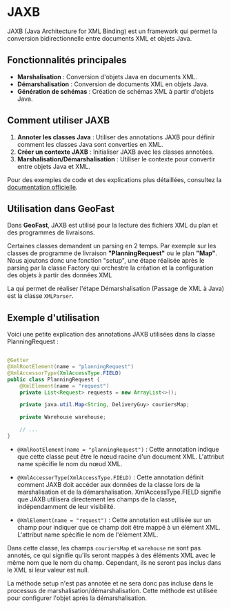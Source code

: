 # JAXB

JAXB (Java Architecture for XML Binding) est un framework qui permet la conversion bidirectionnelle entre documents XML
et objets Java.

## Fonctionnalités principales

- **Marshalisation** : Conversion d'objets Java en documents XML.
- **Démarshalisation** : Conversion de documents XML en objets Java.
- **Génération de schémas** : Création de schémas XML à partir d'objets Java.

## Comment utiliser JAXB

1. **Annoter les classes Java** : Utiliser des annotations JAXB pour définir comment les classes Java sont converties en
   XML.
2. **Créer un contexte JAXB** : Initialiser JAXB avec les classes annotées.
3. **Marshalisation/Démarshalisation** : Utiliser le contexte pour convertir entre objets Java et XML.

Pour des exemples de code et des explications plus détaillées, consultez
la [documentation officielle](https://docs.oracle.com/javase/tutorial/jaxb/intro/index.html).

## Utilisation dans GeoFast

Dans **GeoFast**, JAXB est utilisé pour la lecture des fichiers XML du plan et des programmes de livraisons.

Certaines classes demandent un parsing en 2 temps. Par exemple sur les classes de programme de
livraison **"PlanningRequest"** ou le plan **"Map"**. Nous ajoutons donc une fonction "setup", une étape réalisée après
le parsing par la classe Factory qui orchestre la création et la configuration des objets à partir des données XML

La qui permet de réaliser l'étape Démarshalisation (Passage de XML à Java) est la classe `XMLParser`.

## Exemple d'utilisation

Voici une petite explication des annotations JAXB utilisées dans la classe PlanningRequest :

```java

@Getter
@XmlRootElement(name = "planningRequest")
@XmlAccessorType(XmlAccessType.FIELD)
public class PlanningRequest {
    @XmlElement(name = "request")
    private List<Request> requests = new ArrayList<>();

    private java.util.Map<String, DeliveryGuy> couriersMap;

    private Warehouse warehouse;

    // ...
}
```

- `@XmlRootElement(name = "planningRequest")` : Cette annotation indique que cette classe peut être le nœud racine d'un
  document XML. L'attribut name spécifie le nom du nœud XML.

- `@XmlAccessorType(XmlAccessType.FIELD)` : Cette annotation définit comment JAXB doit accéder aux données de la classe
  lors de la marshalisation et de la démarshalisation. XmlAccessType.FIELD signifie que JAXB utilisera directement les
  champs de la classe, indépendamment de leur visibilité.
- `@XmlElement(name = "request")` : Cette annotation est utilisée sur un champ pour indiquer que ce champ doit être
  mappé à un élément XML. L'attribut name spécifie le nom de l'élément XML.

Dans cette classe, les champs `couriersMap` et `warehouse` ne sont pas annotés, ce qui signifie qu'ils seront mappés à
des éléments XML avec le même nom que le nom du champ. Cependant, ils ne seront pas inclus dans le XML si leur valeur
est null.

La méthode setup n'est pas annotée et ne sera donc pas incluse dans le processus de marshalisation/démarshalisation.
Cette méthode est utilisée pour configurer l'objet après la démarshalisation.